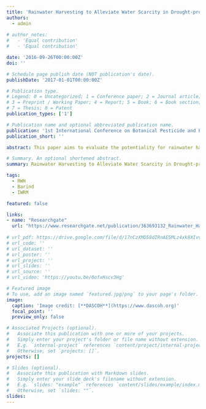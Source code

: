 ```yaml
---
title: 'Rainwater Harvesting to Alleviate Water Scarcity in Drought-prone Barind Tract, NW,Bangladesh: A Case Study.'
authors:
  - admin
  
# author_notes:
#   - 'Equal contribution'
#   - 'Equal contribution'

date: '2016-09-26T00:00:00Z'
doi: ''

# Schedule page publish date (NOT publication's date).
publishDate: '2017-01-01T00:00:00Z'

# Publication type.
# Legend: 0 = Uncategorized; 1 = Conference paper; 2 = Journal article;
# 3 = Preprint / Working Paper; 4 = Report; 5 = Book; 6 = Book section;
# 7 = Thesis; 8 = Patent
publication_types: ['1']

# Publication name and optional abbreviated publication name.
publication: '1st International Conference on Botanical Pesticide and Environmental Sustainability,  IES, University of Rajshahi, Bangladesh'
publication_short: ''

abstract: This paper aims to evaluate the potentiality for rainwater harvesting (RWH)through dug well system in agro-based drought prone Barind Tract, NW Bangladesh - the granary. Meteorologically, the climatic condition leads to vulnerability of drought resulting hydrogeological as well as agricultural drought where annual average rainfall is about 1300mm(national average of 2550 mm), but due to the agricultural practices huge amount of groundwater is required for irrigation.The annual average temperature 25.930C with high average humidity values of 75.29 %.The geophysical survey shows that the top most clay layer of thickness (17m) of infiltration capacity is a great barrier for natural groundwater recharge and below top most clay layer sandy layer of 31m thickness is considered as a potential aquifer.Groundwater depletion for the period of 1991-2013 is nearly 10 m with an average rate of 0.40 m/per year but this rate has abruptly increased after 2004. The aquifer for large scale groundwater development exists at greater depth, but not fully recharged even during rainy season and the groundwater table (GWT) does not reach at original position after 2004. So groundwater resource is under stress and is becoming worse due to simultaneous increasing irrigation demand and extension of command areas.Moreover, temporal variability of precipitation along with the declining trend of GWT due to huge withdrawal of groundwater for irrigation is the main governing factor for burning need for effective utilization of the RWH systems as adaptation measure is expected to altered the future under the effects of climate change as sustainable water management measures in water scarce area like the Barind Tract.In the present study, a rainwater harvesting system is operated in the Kakonhat Pourashava, Godagari Upazila through construction of dug well structure where rainwater is harvested from the roofs of Pourashava Auditorium and the Administration building with a catchment area of 692 m2. Here the amount of water which consumed by each house hold purpose per day is 224 liters.The groundwater recharge with rainwater harvesting is operating through dug well of 1 m diameter with a depth of 23 m and the recharge box structure is filled with sands of different texture acts as rainwater filtering is constructed as 2.5 m width, 2.5m length and 3.5m depth.Considering the runoff coefficient of 0.85 and the annual rainfall of 1300 mm, this dug well RWH structure can harvest 765 m3of rainwater that can be stored in the aquifer for further use as adaptation measure. Otherwise if this amount of rainwater from buildings is not harvested though this way then this amount of rainwater would be lost as evaporation due to high temperature and low infiltration capacity of soil in the area, or flowing as runoff water into streams and ultimately to rivers.The research findings presented in this paper could be applied in areas with similar socio-economic status and climatic condition as a novel technique for adaptation measure in meteorological, hydrological and agricultural drought prone area in Bangladesh.

# Summary. An optional shortened abstract.
summary: Rainwater Harvesting to Alleviate Water Scarcity in Drought-prone Barind Tract, NW,Bangladesh- A Case Study.

tags:
  - RWH
  - Barind
  - IWRM

featured: false

links:
- name: "Researchgate"
  url: "https://www.researchgate.net/publication/363693132_Rainwater_Harvesting_to_Alleviate_Water_Scarcity_in_Drought-prone_Barind_Tract_NWBangladesh_A_Case_Study"
  
# url_pdf: https://drive.google.com/file/d/17nCzXMD58dIRnAE5MLz4xk8XIvvrAtQG/view?usp=sharing
# url_code: ''
# url_dataset: ''
# url_poster: ''
# url_project: ''
# url_slides: ''
# url_source: ''
# url_video: 'https://youtu.be/0ofxHscv3Hg'

# Featured image
# To use, add an image named `featured.jpg/png` to your page's folder.
image:
  caption: 'Image credit: [**DASCOH**](https://www.dascoh.org)'
  focal_point: ''
  preview_only: false

# Associated Projects (optional).
#   Associate this publication with one or more of your projects.
#   Simply enter your project's folder or file name without extension.
#   E.g. `internal-project` references `content/project/internal-project/index.md`.
#   Otherwise, set `projects: []`.
projects: []

# Slides (optional).
#   Associate this publication with Markdown slides.
#   Simply enter your slide deck's filename without extension.
#   E.g. `slides: "example"` references `content/slides/example/index.md`.
#   Otherwise, set `slides: ""`.
slides:
---
```

